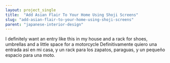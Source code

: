 ```yaml
---
layout: project_single
title:  "Add Asian Flair To Your Home Using Shoji Screens"
slug: "add-asian-flair-to-your-home-using-shoji-screens"
parent: "japanese-interior-design"
---
```

I definitely want an entry like this in my house and a rack for shoes, umbrellas and a little space for a motorcycle Definitivamente quiero una entrada así en mi casa, y un rack para los zapatos, paraguas, y un pequeño espacio para una moto.